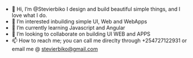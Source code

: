 - 👋 Hi, I’m @Stevierbiko I design and build beautiful simple things, and I love what I do.
- 👀 I’m interested inbuilding simple UI, Web and WebApps
- 🌱 I’m currently learning Javascript and Angular
- 💞️ I’m looking to collaborate on building UI WEB and APPS
- 📫 How to reach me; you can call me direclty through +254727122931 or email me @ stevierbiko@gmail.com

<!---
Stevierbiko/Stevierbiko is a ✨ special ✨ repository because its `README.md` (this file) appears on your GitHub profile.
You can click the Preview link to take a look at your changes.
--->
